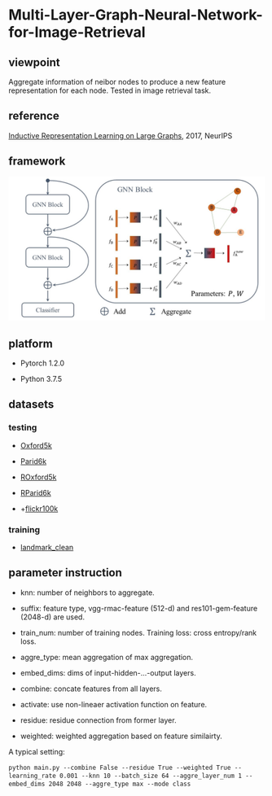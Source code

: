 # Multi-Layer-Graph-Neural-Network-for-Image-Retrieval

## viewpoint

Aggregate information of neibor nodes to produce a new feature representation for each node. Tested in image retrieval task.

## reference

[Inductive Representation Learning on Large Graphs](https://papers.nips.cc/paper/6703-inductive-representation-learning-on-large-graphs.pdf), 2017, NeurIPS

## framework

![framework](framework.jpg)

## platform

- Pytorch 1.2.0

- Python 3.7.5

## datasets

### testing

- [Oxford5k](https://www.robots.ox.ac.uk/~vgg/data/oxbuildings/)
  
- [Parid6k](https://www.robots.ox.ac.uk/~vgg/data/parisbuildings/)

- [ROxford5k](http://cmp.felk.cvut.cz/revisitop/)

- [RParid6k](http://cmp.felk.cvut.cz/revisitop/)

- +[flickr100k](http://www.robots.ox.ac.uk/~vgg/data/oxbuildings/flickr100k.html)

### training

- [landmark_clean](https://europe.naverlabs.com/Research/Computer-Vision/Learning-Visual-Representations/Deep-Image-Retrieval/)


## parameter instruction

- knn: number of neighbors to aggregate.

- suffix: feature type, vgg-rmac-feature (512-d) and res101-gem-feature (2048-d) are used.

- train_num: number of training nodes. Training loss: cross entropy/rank loss.

- aggre_type: mean aggregation of max aggregation.

- embed_dims: dims of input-hidden-...-output layers.

- combine: concate features from all layers.

- activate: use non-lineaer activation function on feature.

- residue: residue connection from former layer.

- weighted: weighted aggregation based on feature similairty.

A typical setting:

```
python main.py --combine False --residue True --weighted True --learning_rate 0.001 --knn 10 --batch_size 64 --aggre_layer_num 1 --embed_dims 2048 2048 --aggre_type max --mode class 
```